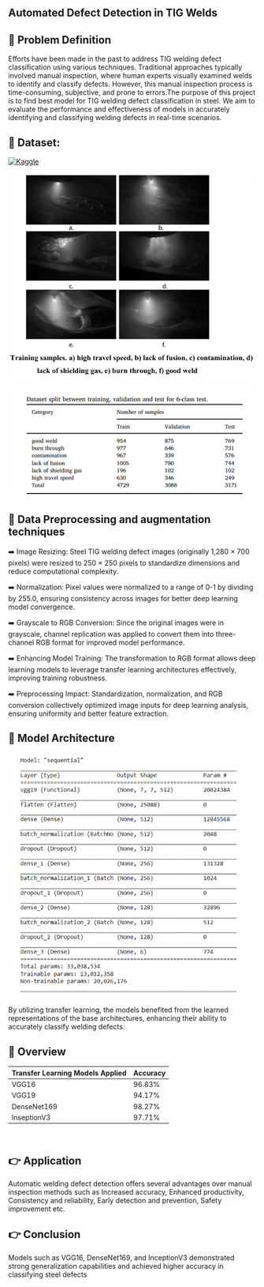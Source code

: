 ## Automated Defect Detection in TIG Welds

## 📌 Problem Definition
Efforts have been made in the past to address TIG welding defect classification using various 
techniques. Traditional approaches typically involved manual inspection, where human experts 
visually examined welds to identify and classify defects. However, this manual inspection 
process is time-consuming, subjective, and prone to errors.The purpose of this project is to find best model for TIG welding defect classification in steel. We aim to evaluate the performance and effectiveness of models in accurately identifying and classifying welding defects in real-time scenarios. <br>

## 🔗 Dataset:

<a href='https://www.kaggle.com/datasets/danielbacioiu/tig-stainless-steel-304' target="_blank"><img alt='Kaggle' src='https://img.shields.io/badge/Kaggle-100000?style=for-the-badge&logo=Kaggle&logoColor=20beff&labelColor=black&color=FFFFFF'/></a><br>

<img src = "weld_assets/Screenshot 2025-02-05 160049.png">

<br >
<img src = "weld_assets/Screenshot 2025-02-05 160103.png">
<br>

## 📓 Data Preprocessing and augmentation techniques 

➡️ Image Resizing: Steel TIG welding defect images (originally 1,280 × 700 pixels) were resized to 250 × 250 pixels to standardize dimensions and reduce computational complexity.

➡️ Normalization: Pixel values were normalized to a range of 0-1 by dividing by 255.0, ensuring consistency across images for better deep learning model convergence.

➡️ Grayscale to RGB Conversion: Since the original images were in grayscale, channel replication was applied to convert them into three-channel RGB format for improved model performance.

➡️ Enhancing Model Training: The transformation to RGB format allows deep learning models to leverage transfer learning architectures effectively, improving training robustness.

➡️ Preprocessing Impact: Standardization, normalization, and RGB conversion collectively optimized image inputs for deep learning analysis, ensuring uniformity and better feature extraction.

## 📓 Model Architecture

<img src = "weld_assets/Screenshot 2025-02-05 160212.png"><br>

By utilizing transfer learning, the models benefited from the learned representations of the base architectures, enhancing their ability to accurately classify welding defects.<br>

## 📓 Overview

| Transfer Learning Models Applied            | Accuracy |
| ----------------- | ------------------------------------------------------------------ |
| VGG16 | 96.83% |
| VGG19 | 94.17% |
| DenseNet169 | 98.27% |
| InseptionV3 | 97.71% |
<br>

## 👉 Application

Automatic welding defect detection offers several advantages over manual inspection methods such as Increased accuracy, Enhanced productivity, Consistency and reliability, Early detection and prevention, Safety improvement etc.
<br>

## 👉 Conclusion

Models such as VGG16, DenseNet169, and InceptionV3 demonstrated strong generalization 
capabilities and achieved higher accuracy in classifying steel defects

 
